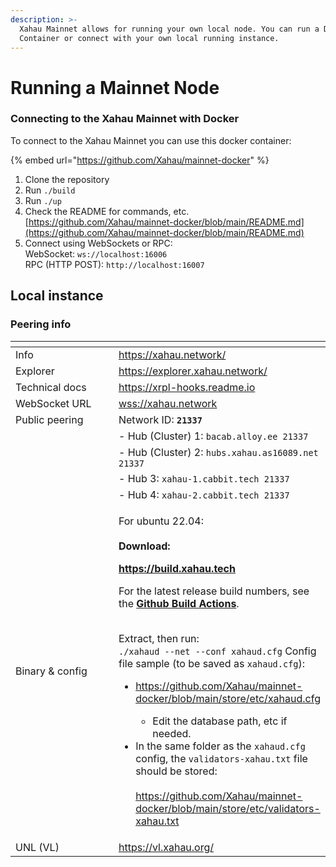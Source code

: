 ```yaml
---
description: >-
  Xahau Mainnet allows for running your own local node. You can run a Docker
  Container or connect with your own local running instance.
---
```


# Running a Mainnet Node

### Connecting to the Xahau Mainnet with Docker

To connect to the Xahau Mainnet you can use this docker container:

{% embed url="https://github.com/Xahau/mainnet-docker" %}

1. Clone the repository
2. Run `./build`
3. Run `./up`
4. Check the README for commands, etc. [https://github.com/Xahau/mainnet-docker/blob/main/README.md](https://github.com/Xahau/mainnet-docker/blob/main/README.md)
5. Connect using WebSockets or RPC:\
   WebSocket: `ws://localhost:16006`\
   RPC (HTTP POST): `http://localhost:16007`

## Local instance

### Peering info

<table data-header-hidden><thead><tr><th width="236.34908136482937"></th><th></th></tr></thead><tbody><tr><td>Info</td><td><a href="https://xahau.network/">https://xahau.network/</a></td></tr><tr><td>Explorer</td><td><a href="https://explorer.xahau.network/">https://explorer.xahau.network/</a></td></tr><tr><td>Technical docs</td><td><a href="https://xrpl-hooks.readme.io/">https://xrpl-hooks.readme.io</a></td></tr><tr><td>WebSocket URL</td><td><a href="wss://xahau.network">wss://xahau.network</a></td></tr><tr><td>Public peering </td><td>Network ID: <strong><code>21337</code></strong></td></tr><tr><td></td><td>- Hub (Cluster) 1: <code>bacab.alloy.ee 21337</code></td></tr><tr><td></td><td>- Hub (Cluster) 2: <code>hubs.xahau.as16089.net 21337</code></td></tr><tr><td></td><td>- Hub 3: <code>xahau-1.cabbit.tech 21337</code></td></tr><tr><td></td><td>- Hub 4: <code>xahau-2.cabbit.tech 21337</code></td></tr><tr><td>Binary &#x26; config</td><td><p>For ubuntu 22.04:<br><br><strong>Download:</strong></p><p><a href="https://build.xahau.tech"><strong>https://build.xahau.tech</strong></a></p><p></p><p>For the latest release build numbers, see the <a href="https://github.com/Xahau/xahaud/actions?query=branch%3Arelease+is%3Asuccess+build+using+docker"><strong>Github Build Actions</strong></a>.</p><p><br>Extract, then run:<br><code>./xahaud --net --conf xahaud.cfg</code> Config file sample (to be saved as <code>xahaud.cfg</code>):</p><ul><li><p><a href="https://github.com/Xahau/mainnet-docker/blob/main/store/etc/xahaud.sample.cfg">https://github.com/Xahau/mainnet-docker/blob/main/store/etc/xahaud.cfg</a></p><ul><li>Edit the database path, etc if needed.</li></ul></li><li>In the same folder as the <code>xahaud.cfg</code> config, the <code>validators-xahau.txt</code> file should be stored:<br><br><a href="https://github.com/Xahau/mainnet-docker/blob/main/store/etc/validators-xahau.sample.txt">https://github.com/Xahau/mainnet-docker/blob/main/store/etc/validators-xahau.txt</a></li></ul></td></tr><tr><td>UNL (VL)</td><td><a href="https://vl.xahau.org/">https://vl.xahau.org/</a></td></tr></tbody></table>
